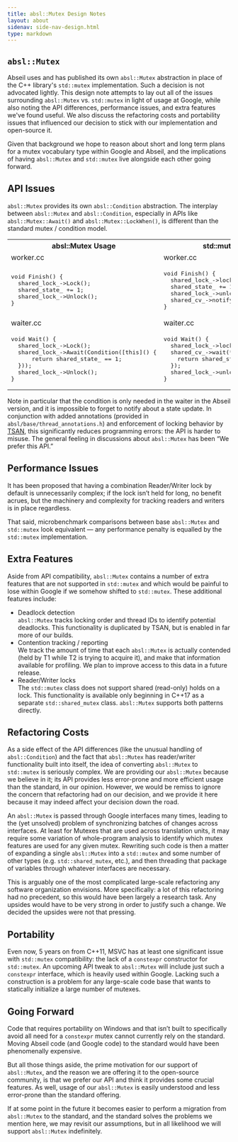 ```yaml
---
title: absl::Mutex Design Notes
layout: about
sidenav: side-nav-design.html
type: markdown
---
```


## `absl::Mutex`

Abseil uses and has published its own `absl::Mutex` abstraction in place of the
C++ library's `std::mutex` implementation. Such a decision is not advocated
lightly. This design note attempts to lay out all of the issues surrounding
`absl::Mutex` vs. `std::mutex` in light of usage at Google, while also noting
the API differences, performance issues, and extra features we've found useful.
We also discuss the refactoring costs and portability issues that influenced our
decision to stick with our implementation and open-source it.

Given that background we hope to reason about short and long term plans for a
mutex vocabulary type within Google and Abseil, and the implications of having
`absl::Mutex` and `std::mutex` live alongside each other going forward.

## API Issues

`absl::Mutex` provides its own `absl::Condition` abstraction. The interplay
between `absl::Mutex` and `absl::Condition`, especially in APIs like
`absl::Mutex::Await()` and `absl::Mutex::LockWhen()`, is different than the
standard mutex / condition model.

<table>
  <tr>
    <th>absl::Mutex Usage</th>
    <th>std::mutex Usage</th>
  </tr>
  <tr>
    <td>worker.cc</td>
    <td>worker.cc</td>
  </tr>
  <tr>
    <td>
<pre>
void Finish() {
  shared_lock_->Lock();
  shared_state_ += 1;
  shared_lock_->Unlock();
}
</pre>
    </td>
    <td>
<pre>
void Finish() {
  shared_lock_->lock();
  shared_state_ += 1;
  shared_lock_->unlock();
  shared_cv_->notify_one();
}
</pre>
    </td>
  </tr>
  <tr>
    <td>waiter.cc</td>
    <td>waiter.cc</td>
  </tr>
  <tr>
    <td>
<pre>
void Wait() {
  shared_lock_->Lock();
  shared_lock_->Await(Condition([this]() {
      return shared_state_ == 1;
  }));
  shared_lock_->Unlock();
}
</pre>
    </td>
    <td>
<pre>
void Wait() {
  shared_lock_->lock();
  shared_cv_->wait(*shared_lock_, []() {
    return shared_state_ == 1;
  });
  shared_lock_->unlock();
}
</pre>
    </td>
  </tr>
</table>

Note in particular that the condition is only needed in the waiter in the
Abseil version, and it is impossible to forget to notify about a state update.
In conjunction with added annotations (provided in
`absl/base/thread_annotations.h`) and enforcement of locking behavior by
[TSAN](https://clang.llvm.org/docs/ThreadSanitizer.html), this significantly
reduces programming errors: the API is harder to misuse. The general feeling in
discussions about `absl::Mutex` has been “We prefer this API.”

## Performance Issues

It has been proposed that having a combination Reader/Writer lock by default is
unnecessarily complex; if the lock isn’t held for long, no benefit acrues, but
the machinery and complexity for tracking readers and writers is in place
regardless.

That said, microbenchmark comparisons between base `absl::Mutex` and
`std::mutex` look equivalent &mdash; any performance penalty is equalled by the
`std::mutex` implementation.

## Extra Features

Aside from API compatibility, `absl::Mutex` contains a number of extra features
that are not supported in `std::mutex` and which would be painful to lose within
Google if we somehow shifted to `std::mutex`. These additional features include:

* Deadlock detection<br/>
  `absl::Mutex` tracks locking order and thread IDs to identify potential
  deadlocks. This functionality is duplicated by TSAN, but is enabled in far
  more of our builds.
* Contention tracking / reporting<br/>
  We track the amount of time that each `absl::Mutex` is actually contended
  (held by T1 while T2 is trying to acquire it), and make that information
  available for profiling.  We plan to improve access to this data in a future
  release.
* Reader/Writer locks<br/>
  The `std::mutex` class does not support shared (read-only) holds on a lock.
  This functionality is available only beginning in C++17 as a separate
  `std::shared_mutex` class.  `absl::Mutex` supports both patterns directly.

## Refactoring Costs

As a side effect of the API differences (like the unusual handling of
`absl::Condition`) and the fact that `absl::Mutex` has reader/writer
functionality built into itself, the idea of converting `absl::Mutex` to
`std::mutex` is seriously complex. We are providing our `absl::Mutex` because
we believe in it; its API provides less error-prone and more efficient usage
than the standard, in our opinion. However, we would be remiss to ignore the
concern that refactoring had on our decision, and we provide it here because it
may indeed affect your decision down the road.

An `absl::Mutex` is passed through Google interfaces many times, leading to the
(yet unsolved) problem of synchronizing batches of changes across interfaces. At
least for Mutexes that are used across translation units, it may require some
variation of whole-program analysis to identify which mutex features are used
for any given mutex. Rewriting such code is then a matter of expanding a single
`absl::Mutex` into a `std::mutex` and some number of other types (e.g.
`std::shared_mutex`, etc.), and then threading that package of variables through
whatever interfaces are necessary.

This is arguably one of the most complicated large-scale refactoring any
software organization envisions. More specifically: a lot of this refactoring
had no precedent, so this would have been largely a research task. Any
upsides would have to be very strong in order to justify such a change. We
decided the upsides were not that pressing.

## Portability

Even now, 5 years on from C++11, MSVC has at least one significant issue with
`std::mutex` compatibility: the lack of a `constexpr` constructor for
`std::mutex`. An upcoming API tweak to `absl::Mutex` will include just such a
`constexpr` interface, which is heavily used within Google. Lacking such a
construction is a problem for any large-scale code base that wants to statically
initialize a large number of mutexes.

## Going Forward

Code that requires portability on Windows and that isn’t built to specifically
avoid all need for a `constexpr` mutex cannot currently rely on the standard.
Moving Abseil code (and Google code) to the standard would have been
phenomenally expensive.

But all those things aside, the prime motivation for our support of
`absl::Mutex`, and the reason we are offering it to the open-source community,
is that we prefer our API and think it provides some crucial features. As well,
usage of our `absl::Mutex` is easily understood and less error-prone than the
standard offering.

If at some point in the future it becomes easier to perform a migration from
`absl::Mutex` to the standard, and the standard solves the problems we mention
here, we may revisit our assumptions, but in all likelihood we will support
`absl::Mutex` indefinitely.
